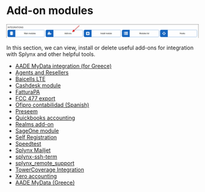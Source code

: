 Add-on modules
=================

![Add-ons](addons.png)

In this section, we can view, install or delete useful add-ons for integration with Splynx and other helpful tools.

* [AADE MyData integration (for Greece)](addons_modules/aade/aade.md)
* [Agents and Resellers](addons_modules/agents_resellers/agents_resellers.md)
* [Baicells LTE](addons_modules/baicells/baicells.md)
* [Cashdesk module](addons_modules/cashdesk/cashdesk.md)
* [FatturaPA](addons_modules/FatturaPA/FatturaPA.md)
* [FCC 477 export](addons_modules/fcc_export/fcc_export.md)
* [Ofipro contabilidad (Spanish)](addons_modules/ofipro/ofipro.md)
* [Preseem](addons_modules/preseem_addon/preseem_addon.md)
* [Quickbooks accounting](addons_modules/quickbooks/quickbooks.md)
* [Realms add-on](addons_modules/realms/realms.md)
* [SageOne module](addons_modules/sageone/sageone.md)
* [Self Registration](addons_modules/self_registration/self_registration.md)
* [Speedtest](addons_modules/speedtest/speedtest.md)
* [Splynx Mailjet](addons_modules/splynx_mailjet/splynx_mailjet.md)
* [splynx-ssh-term](addons_modules/splynx-ssh-term/splynx-ssh-term.md)
* [splynx_remote_support](addons_modules/splynx_remote_support/splynx_remote_support.md)
* [TowerCoverage Integration](addons_modules/towercoverage/towercoverage.md)
* [Xero accounting](addons_modules/xero/xero.md)
* [AADE MyData (Greece)](addons_modules/aade/aade.md)
